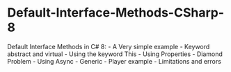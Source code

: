 # Default-Interface-Methods-CSharp-8
Default Interface Methods in C# 8:  - A Very simple example  - Keyword abstract and virtual - Using the keyword This - Using Properties - Diamond Problem - Using Async - Generic  - Player example - Limitations and errors
